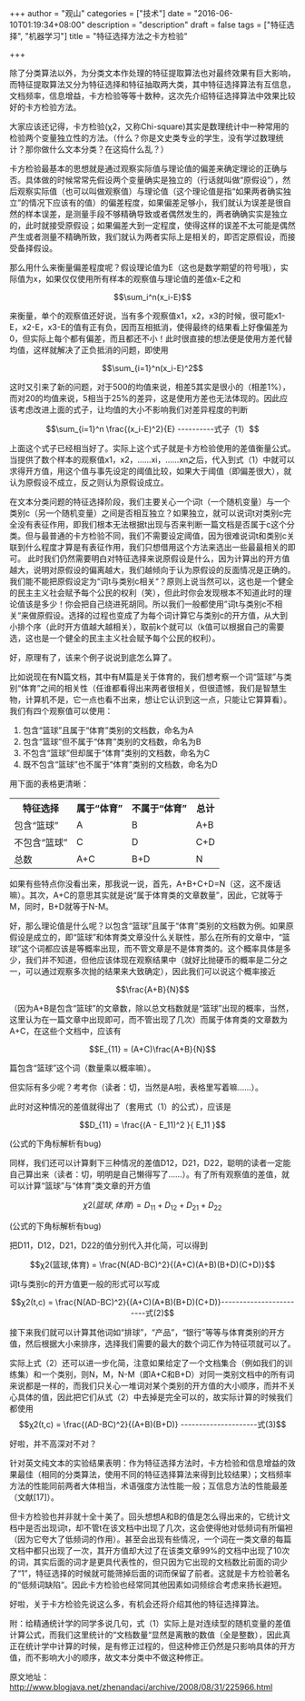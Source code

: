 +++
author = "观山"
categories = ["技术"]
date = "2016-06-10T01:19:34+08:00"
description = "description"
draft = false
tags = ["特征选择", "机器学习"]
title = "特征选择方法之卡方检验"

+++

除了分类算法以外，为分类文本作处理的特征提取算法也对最终效果有巨大影响，而特征提取算法又分为特征选择和特征抽取两大类，其中特征选择算法有互信息，文档频率，信息增益，卡方检验等等十数种，这次先介绍特征选择算法中效果比较好的卡方检验方法。

大家应该还记得，卡方检验(χ2，又称Chi-square)其实是数理统计中一种常用的检验两个变量独立性的方法。（什么？你是文史类专业的学生，没有学过数理统计？那你做什么文本分类？在这捣什么乱？）
<!--more-->

卡方检验最基本的思想就是通过观察实际值与理论值的偏差来确定理论的正确与否。具体做的时候常常先假设两个变量确实是独立的（行话就叫做“原假设”），然后观察实际值（也可以叫做观察值）与理论值（这个理论值是指“如果两者确实独立”的情况下应该有的值）的偏差程度，如果偏差足够小，我们就认为误差是很自然的样本误差，是测量手段不够精确导致或者偶然发生的，两者确确实实是独立的，此时就接受原假设；如果偏差大到一定程度，使得这样的误差不太可能是偶然产生或者测量不精确所致，我们就认为两者实际上是相关的，即否定原假设，而接受备择假设。

那么用什么来衡量偏差程度呢？假设理论值为E（这也是数学期望的符号哦），实际值为x，如果仅仅使用所有样本的观察值与理论值的差值x-E之和

$$\sum_i^n(x_i-E)$$

来衡量，单个的观察值还好说，当有多个观察值x1，x2，x3的时候，很可能x1-E，x2-E，x3-E的值有正有负，因而互相抵消，使得最终的结果看上好像偏差为0，但实际上每个都有偏差，而且都还不小！此时很直接的想法便是使用方差代替均值，这样就解决了正负抵消的问题，即使用

$$\sum_{i=1}^n(x_i-E)^2$$

这时又引来了新的问题，对于500的均值来说，相差5其实是很小的（相差1%），而对20的均值来说，5相当于25%的差异，这是使用方差也无法体现的。因此应该考虑改进上面的式子，让均值的大小不影响我们对差异程度的判断

$$\sum_{i=1}^n \frac{(x_i-E)^2}{E}       ----------式子（1）$$

上面这个式子已经相当好了。实际上这个式子就是卡方检验使用的差值衡量公式。当提供了数个样本的观察值x1，x2，……xi，……xn之后，代入到式（1）中就可以求得开方值，用这个值与事先设定的阈值比较，如果大于阈值（即偏差很大），就认为原假设不成立，反之则认为原假设成立。

在文本分类问题的特征选择阶段，我们主要关心一个词t（一个随机变量）与一个类别c（另一个随机变量）之间是否相互独立？如果独立，就可以说词t对类别c完全没有表征作用，即我们根本无法根据t出现与否来判断一篇文档是否属于c这个分类。但与最普通的卡方检验不同，我们不需要设定阈值，因为很难说词t和类别c关联到什么程度才算是有表征作用，我们只想借用这个方法来选出一些最最相关的即可。
此时我们仍然需要明白对特征选择来说原假设是什么，因为计算出的开方值越大，说明对原假设的偏离越大，我们越倾向于认为原假设的反面情况是正确的。我们能不能把原假设定为“词t与类别c相关“？原则上说当然可以，这也是一个健全的民主主义社会赋予每个公民的权利（笑），但此时你会发现根本不知道此时的理论值该是多少！你会把自己绕进死胡同。所以我们一般都使用”词t与类别c不相关“来做原假设。选择的过程也变成了为每个词计算它与类别c的开方值，从大到小排个序（此时开方值越大越相关），取前k个就可以（k值可以根据自己的需要选，这也是一个健全的民主主义社会赋予每个公民的权利）。

好，原理有了，该来个例子说说到底怎么算了。

比如说现在有N篇文档，其中有M篇是关于体育的，我们想考察一个词“篮球”与类别“体育”之间的相关性（任谁都看得出来两者很相关，但很遗憾，我们是智慧生物，计算机不是，它一点也看不出来，想让它认识到这一点，只能让它算算看）。我们有四个观察值可以使用：

1. 包含“篮球”且属于“体育”类别的文档数，命名为A
2. 包含“篮球”但不属于“体育”类别的文档数，命名为B
3. 不包含“篮球”但却属于“体育”类别的文档数，命名为C
4. 既不包含“篮球”也不属于“体育”类别的文档数，命名为D

用下面的表格更清晰：

<table class="table table-bordered table-striped table-condensed">
    <tr>
        <th>特征选择</th>
        <th>属于“体育”</th>
        <th>不属于“体育”</th>
        <th>总计</th>
    </tr>
    <tr>
        <td>包含“篮球”</td>
        <td>A</td>
        <td>B</td>
        <td>A+B</td>
    </tr>
    <tr>
        <td>不包含“篮球”</td>
        <td>C</td>
        <td>D</td>
        <td>C+D</td>
    </tr>
    <tr>
        <td>总数</td>
        <td>A+C</td>
        <td>B+D</td>
        <td>N</td>
    </tr>
</table>

如果有些特点你没看出来，那我说一说，首先，A+B+C+D=N（这，这不废话嘛）。其次，A+C的意思其实就是说“属于体育类的文章数量”，因此，它就等于M，同时，B+D就等于N-M。

好，那么理论值是什么呢？以包含“篮球”且属于“体育”类别的文档数为例。如果原假设是成立的，即“篮球”和体育类文章没什么关联性，那么在所有的文章中，“篮球”这个词都应该是等概率出现，而不管文章是不是体育类的。这个概率具体是多少，我们并不知道，但他应该体现在观察结果中（就好比抛硬币的概率是二分之一，可以通过观察多次抛的结果来大致确定），因此我们可以说这个概率接近

$$\frac{A+B}{N}$$

（因为A+B是包含“篮球”的文章数，除以总文档数就是“篮球”出现的概率，当然，这里认为在一篇文章中出现即可，而不管出现了几次）而属于体育类的文章数为A+C，在这些个文档中，应该有

$$E_{11} = (A+C)\frac{A+B}{N}$$

篇包含“篮球”这个词（数量乘以概率嘛）。

但实际有多少呢？考考你（读者：切，当然是A啦，表格里写着嘛……）。

此时对这种情况的差值就得出了（套用式（1）的公式），应该是

$$D_{11} = \frac{(A - E_11)^2 }{ E_11 }$$

(公式的下角标解析有bug)

同样，我们还可以计算剩下三种情况的差值D12，D21，D22，聪明的读者一定能自己算出来（读者：切，明明是自己懒得写了……）。有了所有观察值的差值，就可以计算“篮球”与“体育”类文章的开方值

$$χ2(篮球,体育) = D_{11} + D_12 + D_21 + D_22$$

(公式的下角标解析有bug)

把D11，D12，D21，D22的值分别代入并化简，可以得到

$$χ2(篮球,体育) = \frac{N(AD-BC)^2}{(A+C)(A+B)(B+D)(C+D)}$$

词t与类别c的开方值更一般的形式可以写成

$$χ2(t,c) =
\frac{N(AD-BC)^2}{(A+C)(A+B)(B+D)(C+D)}------------------------式(2)$$

接下来我们就可以计算其他词如“排球”，“产品”，“银行”等等与体育类别的开方值，然后根据大小来排序，选择我们需要的最大的数个词汇作为特征项就可以了。

实际上式（2）还可以进一步化简，注意如果给定了一个文档集合（例如我们的训练集）和一个类别，则N，M，N-M（即A+C和B+D）对同一类别文档中的所有词来说都是一样的，而我们只关心一堆词对某个类别的开方值的大小顺序，而并不关心具体的值，因此把它们从式（2）中去掉是完全可以的，故实际计算的时候我们都使用
$$χ2(t,c) = \frac{(AD-BC)^2}{(A+B)(B+D)} ---------------------式(3)$$

好啦，并不高深对不对？

针对英文纯文本的实验结果表明：作为特征选择方法时，卡方检验和信息增益的效果最佳（相同的分类算法，使用不同的特征选择算法来得到比较结果）；文档频率方法的性能同前两者大体相当，术语强度方法性能一般；互信息方法的性能最差（文献[17]）。

但卡方检验也并非就十全十美了。回头想想A和B的值是怎么得出来的，它统计文档中是否出现词t，却不管t在该文档中出现了几次，这会使得他对低频词有所偏袒（因为它夸大了低频词的作用）。甚至会出现有些情况，一个词在一类文章的每篇文档中都只出现了一次，其开方值却大过了在该类文章99%的文档中出现了10次的词，其实后面的词才是更具代表性的，但只因为它出现的文档数比前面的词少了“1”，特征选择的时候就可能筛掉后面的词而保留了前者。这就是卡方检验著名的“低频词缺陷“。因此卡方检验也经常同其他因素如词频综合考虑来扬长避短。

好啦，关于卡方检验先说这么多，有机会还将介绍其他的特征选择算法。

附：给精通统计学的同学多说几句，式（1）实际上是对连续型的随机变量的差值计算公式，而我们这里统计的“文档数量“显然是离散的数值（全是整数），因此真正在统计学中计算的时候，是有修正过程的，但这种修正仍然是只影响具体的开方值，而不影响大小的顺序，故文本分类中不做这种修正。

原文地址：http://www.blogjava.net/zhenandaci/archive/2008/08/31/225966.html

